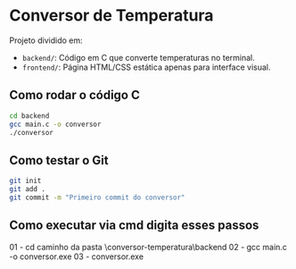 # Conversor de Temperatura

Projeto dividido em:

- `backend/`: Código em C que converte temperaturas no terminal.
- `frontend/`: Página HTML/CSS estática apenas para interface visual.

## Como rodar o código C

```bash
cd backend
gcc main.c -o conversor
./conversor
```

## Como testar o Git

```bash
git init
git add .
git commit -m "Primeiro commit do conversor"
```

## Como executar via cmd digita esses passos
01 - cd caminho da pasta \conversor-temperatura\backend
02 - gcc main.c -o conversor.exe
03 - conversor.exe

